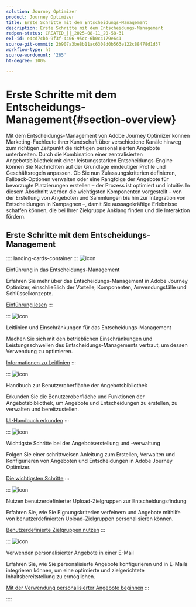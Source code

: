 ```yaml
---
solution: Journey Optimizer
product: Journey Optimizer
title: Erste Schritte mit dem Entscheidungs-Management
description: Erste Schritte mit dem Entscheidungs-Management
redpen-status: CREATED_||_2025-08-11_20-58-31
exl-id: e4cd7cbb-9f3f-4406-95cc-6b0c4179e641
source-git-commit: 2b907a3be8b11ac6308d0b563e122c88478d1d37
workflow-type: ht
source-wordcount: '265'
ht-degree: 100%

---
```


# Erste Schritte mit dem Entscheidungs-Management{#section-overview}

Mit dem Entscheidungs-Management von Adobe Journey Optimizer können Marketing-Fachleute ihrer Kundschaft über verschiedene Kanäle hinweg zum richtigen Zeitpunkt die richtigen personalisierten Angebote unterbreiten. Durch die Kombination einer zentralisierten Angebotsbibliothek mit einer leistungsstarken Entscheidungs-Engine können Sie Nachrichten auf der Grundlage eindeutiger Profile und Geschäftsregeln anpassen. Ob Sie nun Zulassungskriterien definieren, Fallback-Optionen verwalten oder eine Rangfolge der Angebote für bevorzugte Platzierungen erstellen – der Prozess ist optimiert und intuitiv. In diesem Abschnitt werden die wichtigsten Komponenten vorgestellt – von der Erstellung von Angeboten und Sammlungen bis hin zur Integration von Entscheidungen in Kampagnen –, damit Sie aussagekräftige Erlebnisse schaffen können, die bei Ihrer Zielgruppe Anklang finden und die Interaktion fördern.

## Erste Schritte mit dem Entscheidungs-Management

:::: landing-cards-container
:::
![icon](https://cdn.experienceleague.adobe.com/icons/book.svg)

Einführung in das Entscheidungs-Management

Erfahren Sie mehr über das Entscheidungs-Management in Adobe Journey Optimizer, einschließlich der Vorteile, Komponenten, Anwendungsfälle und Schlüsselkonzepte.

[Einführung lesen](../using/offers/get-started/starting-offer-decisioning.md)
:::

:::
![icon](https://cdn.experienceleague.adobe.com/icons/shield-halved.svg)

Leitlinien und Einschränkungen für das Entscheidungs-Management

Machen Sie sich mit den betrieblichen Einschränkungen und Leistungsschwellen des Entscheidungs-Managements vertraut, um dessen Verwendung zu optimieren.

[Informationen zu Leitlinien](../using/offers/decision-management-guardrails.md)
:::

:::
![icon](https://cdn.experienceleague.adobe.com/icons/gear.svg)

Handbuch zur Benutzeroberfläche der Angebotsbibliothek

Erkunden Sie die Benutzeroberfläche und Funktionen der Angebotsbibliothek, um Angebote und Entscheidungen zu erstellen, zu verwalten und bereitzustellen.

[UI-Handbuch erkunden](../using/offers/get-started/user-interface.md)
:::

:::
![icon](https://cdn.experienceleague.adobe.com/icons/list-check.svg)

Wichtigste Schritte bei der Angebotserstellung und -verwaltung

Folgen Sie einer schrittweisen Anleitung zum Erstellen, Verwalten und Konfigurieren von Angeboten und Entscheidungen in Adobe Journey Optimizer.

[Die wichtigsten Schritte](../using/offers/offer-library/key-steps.md)
:::

:::
![icon](https://cdn.experienceleague.adobe.com/icons/bullseye.svg)

Nutzen benutzerdefinierter Upload-Zielgruppen zur Entscheidungsfindung

Erfahren Sie, wie Sie Eignungskriterien verfeinern und Angebote mithilfe von benutzerdefinierten Upload-Zielgruppen personalisieren können.

[Benutzerdefinierte Zielgruppen nutzen](../using/offers/custom-upload-decisioning.md)
:::

:::
![icon](https://cdn.experienceleague.adobe.com/icons/circle-play.svg?lang=de)

Verwenden personalisierter Angebote in einer E-Mail

Erfahren Sie, wie Sie personalisierte Angebote konfigurieren und in E-Mails integrieren können, um eine optimierte und zielgerichtete Inhaltsbereitstellung zu ermöglichen.

[Mit der Verwendung personalisierter Angebote beginnen](../using/offers/offers-e2e.md)
:::

::::
